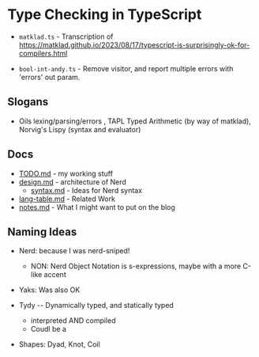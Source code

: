Type Checking in TypeScript
===========================

- `matklad.ts` - Transcription of
  <https://matklad.github.io/2023/08/17/typescript-is-surprisingly-ok-for-compilers.html>

- `bool-int-andy.ts` - Remove visitor, and report multiple errors with 'errors'
  out param.

## Slogans

- Oils lexing/parsing/errors , TAPL Typed Arithmetic (by way of matklad),
  Norvig's Lispy (syntax and evaluator)

## Docs

- [TODO.md](TODO.md) - my working stuff
- [design.md](design.md) - architecture of Nerd
  - [syntax.md](syntax.md) - Ideas for Nerd syntax
- [lang-table.md](lang-table.md) - Related Work
- [notes.md](notes.md) - What I might want to put on the blog

## Naming Ideas

- Nerd: because I was nerd-sniped!
  - NON: Nerd Object Notation is s-expressions, maybe with a more C-like accent

- Yaks: Was also OK

- Tydy -- Dynamically typed, and statically typed
  - interpreted AND compiled
  - Coudl be a

- Shapes: Dyad, Knot, Coil


